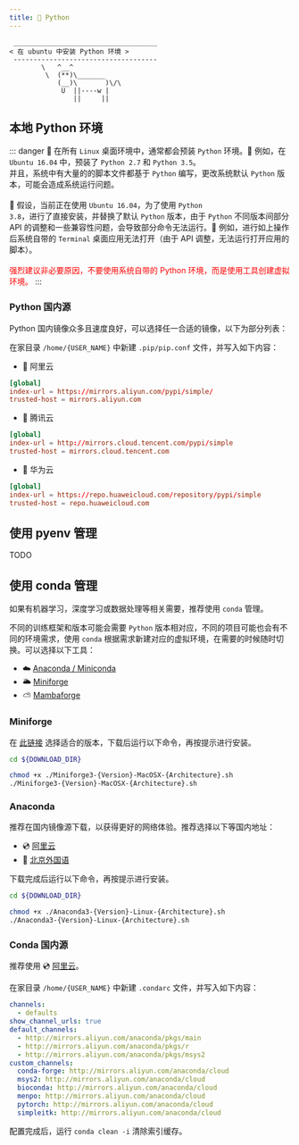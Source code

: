 ```yaml
---
title: 🐍 Python
---
```


```:no-line-numbers
 ____________________________________
< 在 ubuntu 中安装 Python 环境 >
 ------------------------------------
        \   ^__^
         \  (**)\_______
            (__)\       )\/\
             U  ||----w |
                ||     ||
```

## 本地 Python 环境

::: danger 🚧
在所有 <code>Linux</code> 桌面环境中，通常都会预装 <code>Python</code> 环境。🌰 例如，在 <code>Ubuntu 16.04</code> 中，预装了 <code>Python 2.7</code> 和 <code>Python 3.5</code>。
<br>
并且，系统中有大量的的脚本文件都基于 <code>Python</code> 编写，更改系统默认 <code>Python</code> 版本，可能会造成系统运行问题。<br>
<br>
🌰 假设，当前正在使用 <code>Ubuntu 16.04</code>，为了使用 <code>Python 3.8</code>，进行了直接安装，并替换了默认 <code>Python</code> 版本，由于 <code>Python</code> 不同版本间部分 API 的调整和一些兼容性问题，会导致部分命令无法运行。🌰 例如，进行如上操作后系统自带的 <code>Terminal</code> 桌面应用无法打开（由于 API 调整，无法运行打开应用的脚本）。<br>
<br>
<span style="color: red">强烈建议非必要原因，不要使用系统自带的 Python 环境，而是使用工具创建虚拟环境。</span>
:::


### Python 国内源

Python 国内镜像众多且速度良好，可以选择任一合适的镜像，以下为部分列表：

在家目录 `/home/{USER_NAME}` 中新建 `.pip/pip.conf` 文件，并写入如下内容：

- 📀 阿里云

```conf
[global]
index-url = https://mirrors.aliyun.com/pypi/simple/
trusted-host = mirrors.aliyun.com
```

- 📀 腾讯云

```conf
[global]
index-url = http://mirrors.cloud.tencent.com/pypi/simple
trusted-host = mirrors.cloud.tencent.com
```

- 📀 华为云

```conf
[global]
index-url = https://repo.huaweicloud.com/repository/pypi/simple
trusted-host = repo.huaweicloud.com
```


## 使用 pyenv 管理

TODO

## 使用 conda 管理

如果有机器学习，深度学习或数据处理等相关需要，推荐使用 `conda` 管理。

不同的训练框架和版本可能会需要 `Python` 版本相对应，不同的项目可能也会有不同的环境需求，使用 `conda` 根据需求新建对应的虚拟环境，在需要的时候随时切换。可以选择以下工具：

- ☁️ [Anaconda / Miniconda](https://www.anaconda.com/)
- 🌥 [Miniforge](https://conda-forge.org/)
- ⛅️ [Mambaforge](https://github.com/conda-forge/miniforge#mambaforge)

### Miniforge

在 [此链接](https://github.com/conda-forge/miniforge#miniforge3) 选择适合的版本，下载后运行以下命令，再按提示进行安装。

```sh
cd ${DOWNLOAD_DIR}

chmod +x ./Miniforge3-{Version}-MacOSX-{Architecture}.sh
./Miniforge3-{Version}-MacOSX-{Architecture}.sh
```

### Anaconda

推荐在国内镜像源下载，以获得更好的网络体验。推荐选择以下等国内地址：

- 💿 [阿里云](https://developer.aliyun.com/mirror/anaconda)
- 📀 [北京外国语](https://mirrors.bfsu.edu.cn/help/anaconda/)

下载完成后运行以下命令，再按提示进行安装。

```sh
cd ${DOWNLOAD_DIR}

chmod +x ./Anaconda3-{Version}-Linux-{Architecture}.sh
./Anaconda3-{Version}-Linux-{Architecture}.sh
```


### Conda 国内源


推荐使用 💿 [阿里云](https://developer.aliyun.com/mirror/anaconda)。

在家目录 `/home/{USER_NAME}` 中新建 `.condarc` 文件，并写入如下内容：

```yaml
channels:
  - defaults
show_channel_urls: true
default_channels:
  - http://mirrors.aliyun.com/anaconda/pkgs/main
  - http://mirrors.aliyun.com/anaconda/pkgs/r
  - http://mirrors.aliyun.com/anaconda/pkgs/msys2
custom_channels:
  conda-forge: http://mirrors.aliyun.com/anaconda/cloud
  msys2: http://mirrors.aliyun.com/anaconda/cloud
  bioconda: http://mirrors.aliyun.com/anaconda/cloud
  menpo: http://mirrors.aliyun.com/anaconda/cloud
  pytorch: http://mirrors.aliyun.com/anaconda/cloud
  simpleitk: http://mirrors.aliyun.com/anaconda/cloud
```

配置完成后，运行 `conda clean -i` 清除索引缓存。